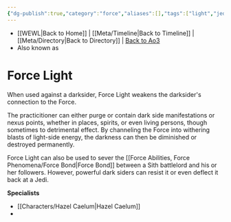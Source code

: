 ```yaml
---
{"dg-publish":true,"category":"force","aliases":[],"tags":["light","jedi","utility","alter","forcepower"],"permalink":"/force-abilities-force-phenomena/force-light/","dgPassFrontmatter":true}
---
```


- [[WEWL\|Back to Home]] | [[Meta/Timeline\|Back to Timeline]] | [[Meta/Directory\|Back to Directory]] | [Back to Ao3](https://archiveofourown.org/works/19334440/chapters/45992584)
- Also known as 

# Force Light
When used against a darksider, Force Light weakens the darksider's connection to the Force. 

The practicitioner can either purge or contain dark side manifestations or nexus points, whether in places, spirits, or even living persons, though sometimes to detrimental effect. By channeling the Force into withering blasts of light-side energy, the darkness can then be diminished or destroyed permanently. 

Force Light can also be used to sever the [[Force Abilities, Force Phenomena/Force Bond\|Force Bond]] between a Sith battlelord and his or her followers. However, powerful dark siders can resist it or even deflect it back at a Jedi.

**Specialists**
- [[Characters/Hazel Caelum\|Hazel Caelum]]
- 